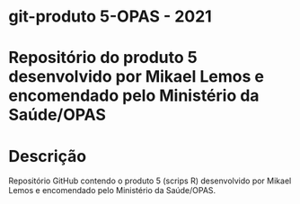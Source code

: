 # git-produto 5-OPAS - 2021

# Repositório do produto 5 desenvolvido por Mikael Lemos e encomendado pelo Ministério da Saúde/OPAS

# Descrição

Repositório GitHub contendo o produto 5 (scrips R) desenvolvido por Mikael Lemos e encomendado pelo Ministério da Saúde/OPAS.

